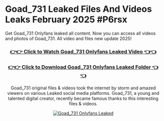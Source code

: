 # Goad_731 Leaked Files And Videos Leaks February 2025 #P6rsx

Get Goad_731 Onlyfans leaked all content. Now you can access all videos and photos of Goad_731. All video and files new update 2025!
<div align="center" title="Goad_731 Onlyfans Leaked">
  
### [👉👉 Click to Watch Goad_731 Onlyfans Leaked Video 👈👈](https://links2leaks.com?utm_source=goad_731&utm_medium=gitfeb)  
### [👉👉 Click to Download Goad_731 Onlyfans Leaked Folder 👈👈](https://links2leaks.com?utm_source=goad_731&utm_medium=gitfeb)  

Goad_731 original files & videos took the internet by storm and amazed viewers on various Leaked social media platforms. Goad_731, a young and talented digital creator, recently became famous thanks to this interesting files & videos.

[![Goad_731 Onlyfans Leaked](https://i.ibb.co/93hzkbrt/l2l.gif)](https://links2leaks.com?utm_source=goad_731&utm_medium=gitfeb)  

</div>
